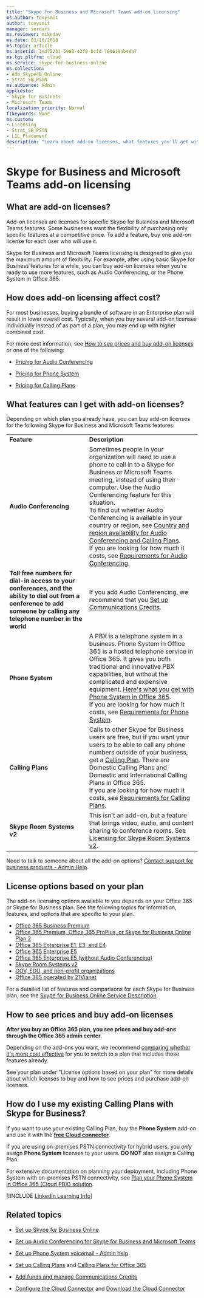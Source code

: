 ```yaml
---
title: "Skype for Business and Microsoft Teams add-on licensing"
ms.author: tonysmit
author: tonysmit
manager: serdars
ms.reviewer: mikedav
ms.date: 03/16/2018
ms.topic: article
ms.assetid: 3ed752b1-5983-43f9-bcfd-760619ab40a7
ms.tgt.pltfrm: cloud
ms.service: skype-for-business-online
ms.collection: 
- Adm_Skype4B_Online
- Strat_SB_PSTN
ms.audience: Admin
appliesto:
- Skype for Business 
- Microsoft Teams
localization_priority: Normal
f1keywords: None
ms.custom:
- Licensing
- Strat_SB_PSTN
- LIL_Placement
description: "Learn about add-on licenses, what features you'll get with it, how to buy them for your product, and how to use your existing carrier with them. You can get information on pricing and plan details for Office 365, Communication Credits, and Calling plans. "
---
```


# Skype for Business and Microsoft Teams add-on licensing

## What are add-on licenses?

Add-on licenses are licenses for specific Skype for Business and Microsoft Teams features. Some businesses want the flexibility of purchasing only specific features at a competitive price. To add a feature, buy one add-on license for each user who will use it.

Skype for Business and Microsoft Teams licensing is designed to give you the maximum amount of flexibility. For example, after using basic Skype for Business features for a while, you can buy add-on licenses when you're ready to use more features, such as Audio Conferencing, or the Phone System in Office 365.

## How does add-on licensing affect cost?
<a name="bkmk_existing"> </a>

For most businesses, buying a bundle of software in an Enterprise plan will result in lower overall cost. Typically, when you buy several add-on licenses individually instead of as part of a plan, you may end up with higher combined cost.

For more cost information, see [How to see prices and buy add-on licenses](skype-for-business-and-microsoft-teams-add-on-licensing.md#bkmk_how) or one of the following:
  
- [Pricing for Audio Conferencing](https://products.office.com/en-us/skype-for-business/audio-conferencing) 
    
- [Pricing for Phone System](https://products.office.com/en-us/skype-for-business/phone-system)
    
- [Pricing for Calling Plans](https://products.office.com/en-us/skype-for-business/calling-plans)
    
## What features can I get with add-on licenses?
<a name="bkmk_existing"> </a>

Depending on which plan you already have, you can buy add-on licenses for the following Skype for Business and Microsoft Teams features:
  
|||
|:-----|:-----|
|**Feature** <br/> |**Description** <br/> |
|**Audio Conferencing** <br/> |Sometimes people in your organization will need to use a phone to call in to a Skype for Business or Microsoft Teams meeting, instead of using their computer. Use the Audio Conferencing feature for this situation.  <br/> To find out whether Audio Conferencing is available in your country or region, see [Country and region availability for Audio Conferencing and Calling Plans](../country-and-region-availability-for-audio-conferencing-and-calling-plans/country-and-region-availability-for-audio-conferencing-and-calling-plans.md). <br/> If you are looking for how much it costs, see [Requirements for Audio Conferencing](https://products.office.com/en-us/skype-for-business/audio-conferencing#requirements).  <br/> |
|**Toll free numbers for dial-in access to your conferences, and the ability to dial out from a conference to add someone by calling any telephone number in the world** <br/> |If you add Audio Conferencing, we recommend that you [Set up Communications Credits](skype-for-business-and-microsoft-teams-add-on-licensing.md#bkmk_billing). <br/> |
|**Phone System** <br/> |A PBX is a telephone system in a business. Phone System in Office 365 is a hosted telephone service in Office 365. It gives you both traditional and innovative PBX capabilities, but without the complicated and expensive equipment. [Here's what you get with Phone System in Office 365](../what-is-phone-system-in-office-365/here-s-what-you-get-with-phone-system.md).  <br/> If you are looking for how much it costs, see [Requirements for Phone System](https://products.office.com/en-us/skype-for-business/cloud-pbx#requirements).  <br/> |
|**Calling Plans** <br/> |Calls to other Skype for Business users are free, but if you want your users to be able to call any phone numbers outside of your business, get a [Calling Plan](calling-plans-for-office-365.md). There are Domestic Calling Plans and Domestic and International Calling Plans in Office 365.  <br/> If you are looking for how much it costs, see [Requirements for Calling Plans](https://products.office.com/en-us/skype-for-business/pstn-calling-plans#requirements).  <br/> |
|**Skype Room Systems v2** <br/> |This isn't an add-on, but a feature that brings video, audio, and content sharing to conference rooms. See [Licensing for Skype Room Systems v2](skype-for-business-and-microsoft-teams-add-on-licensing.md#bkmk_srs).  <br/> |
   
Need to talk to someone about all the add-on options? [Contact support for business products - Admin Help](http://support.office.com/article/32a17ca7-6fa0-4870-8a8d-e25ba4ccfd4b).

## License options based on your plan
<a name="bkmk_existing"> </a>

The add-on licensing options available to you depends on your Office 365 or Skype for Business plan. See the following topics for information, features, and options that are specific to your plan. 

- [Office 365 Business Premium](../skype-for-business-and-microsoft-teams-add-on-licensing/license-options-based-on-your-plan/office-365-business-premium-plan.md)
- [Office 365 Premium, Office 365 ProPlus, or Skype for Business Online Plan 2](../skype-for-business-and-microsoft-teams-add-on-licensing/license-options-based-on-your-plan/office-365-premium-pro-plus-or-business-online-plan.md)
- [Office 365 Enterprise E1, E3, and E4](../skype-for-business-and-microsoft-teams-add-on-licensing/license-options-based-on-your-plan/office-365-enterprise-e1-e3-e4.md)
- [Office 365 Enterprise E5](../skype-for-business-and-microsoft-teams-add-on-licensing/license-options-based-on-your-plan/office-365-enterprise-e5-with-audio-conferencing.md)
- [Office 365 Enterprise E5 (without Audio Conferencing)](../skype-for-business-and-microsoft-teams-add-on-licensing/license-options-based-on-your-plan/office-365-enterprise-e5-without-audio-conferencing.md)
- [Skype Room Systems v2](../skype-for-business-and-microsoft-teams-add-on-licensing/license-options-based-on-your-plan/skype-room-systems-v2.md)
- [GOV, EDU, and non-profit organizations](../skype-for-business-and-microsoft-teams-add-on-licensing/license-options-based-on-your-plan/gov-edu-and-nonprofit-organizations.md)
- [Office 365 operated by 21Vianet](../skype-for-business-and-microsoft-teams-add-on-licensing/license-options-based-on-your-plan/office-365-operated-by-21vianet.md)

For a detailed list of features and comparisons for each Skype for Business plan, see the [Skype for Business Online Service Description](https://go.microsoft.com/fwlink/?LinkId=730729).

## How to see prices and buy add-on licenses
<a name="bkmk_how"> </a>

 **After you buy an Office 365 plan, you see prices and buy add-ons through the Office 365 admin center**.
  
Depending on the add-ons you want, we recommend [comparing whether it's more cost effective](https://go.microsoft.com/fwlink/?linkid=844053) for you to switch to a plan that includes those features already.

See your plan under "License options based on your plan" for more details about which licenses to buy and how to see prices and purchase add-on licenses. 

## How do I use my existing Calling Plans with Skype for Business?
<a name="bkmk_existing"> </a>

If you want to use your existing Calling Plan, buy the **Phone System** add-on and use it with the **[free Cloud connector](https://technet.microsoft.com/en-us/library/mt605227.aspx)**.
  
If you are using on-premises PSTN connectivity for hybrid users, you  *only*  assign **Phone System** licenses to your users. **DO NOT** also assign a Calling Plan.
  
For extensive documentation on planning your deployment, including Phone System with on-premises PSTN connectivity, see [Plan your Phone System in Office 365 (Cloud PBX) solution](https://technet.microsoft.com/en-us/library/mt612869.aspx).
  

[!INCLUDE [LinkedIn Learning Info](../../common/office/linkedin-learning-info.md)]
   
## Related topics
<a name="bkmk_existing"> </a>

- [Set up Skype for Business Online](../set-up-skype-for-business-online/set-up-skype-for-business-online.md)
    
- [Set up Audio Conferencing for Skype for Business and Microsoft Teams](../audio-conferencing-in-office-365/set-up-audio-conferencing.md)
    
- [Set up Phone System voicemail - Admin help](../what-is-phone-system-in-office-365/phone-system-voicemail/set-up-phone-system-voicemail.md)
    
- [Set up Calling Plans](../what-are-calling-plans-in-office-365/set-up-calling-plans.md) and [Calling Plans for Office 365](calling-plans-for-office-365.md)
    
- [Add funds and manage Communications Credits](add-funds-and-manage-communications-credits.md)
    
- [Configure the Cloud Connector](https://technet.microsoft.com/en-us/library/mt605228.aspx) and [Download the Cloud Connector](https://aka.ms/CloudConnectorInstaller)
    